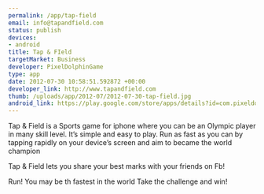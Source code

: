 ```yaml
--- 
permalink: /app/tap-field
email: info@tapandfield.com
status: publish
devices: 
- android
title: Tap & FIeld
targetMarket: Business
developer: PixelDolphinGame
type: app
date: 2012-07-30 10:58:51.592872 +00:00
developer_link: http://www.tapandfield.com
thumb: /uploads/app/2012-07/2012-07-30-tap-field.jpg
android_link: https://play.google.com/store/apps/details?id=com.pixeldolphingame.tapandfield
---
```


Tap & Field is a Sports game for iphone where you can be an Olympic player in many skill level. 
It’s simple and easy to play. Run as fast as you can by tapping rapidly on your device’s screen and aim to became the world champion 

Tap & Field lets you share your best marks with your friends on Fb! 

Run! You may be th fastest in the world 
Take the challenge and win!
